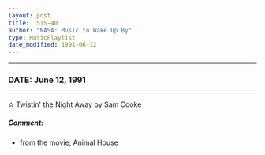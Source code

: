 ```yaml
---
layout: post
title:  STS-40
author: "NASA: Music to Wake Up By"
type: MusicPlaylist
date_modified: 1991-06-12
---
```


----
### DATE: June 12, 1991
----
✫ Twistin' the Night Away by Sam Cooke

##### Comment:
* from the movie, Animal House
